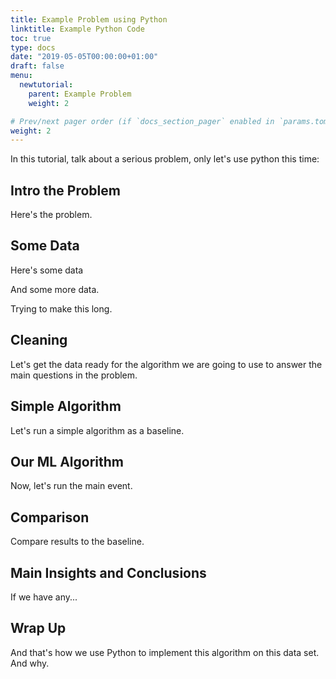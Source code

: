 ```yaml
---
title: Example Problem using Python
linktitle: Example Python Code
toc: true
type: docs
date: "2019-05-05T00:00:00+01:00"
draft: false
menu:
  newtutorial:
    parent: Example Problem
    weight: 2

# Prev/next pager order (if `docs_section_pager` enabled in `params.toml`)
weight: 2
---
```


In this tutorial, talk about a serious problem, only let's use python this time:

## Intro the Problem

Here's the problem.

## Some Data

Here's some data


And some more data.


Trying to make this long.


## Cleaning

Let's get the data ready for the algorithm we are going to use to answer the main questions in the problem.

## Simple Algorithm

Let's run a simple algorithm as a baseline.

## Our ML Algorithm

Now, let's run the main event.

## Comparison

Compare results to the baseline. 

## Main Insights and Conclusions

If we have any...

## Wrap Up

And that's how we use Python to implement this algorithm on this data set.  And why.  
